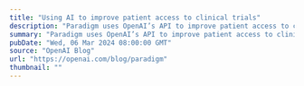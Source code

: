 ```yaml
---
title: "Using AI to improve patient access to clinical trials"
description: "Paradigm uses OpenAI’s API to improve patient access to clinical trials."
summary: "Paradigm uses OpenAI’s API to improve patient access to clinical trials."
pubDate: "Wed, 06 Mar 2024 08:00:00 GMT"
source: "OpenAI Blog"
url: "https://openai.com/blog/paradigm"
thumbnail: ""
---
```


